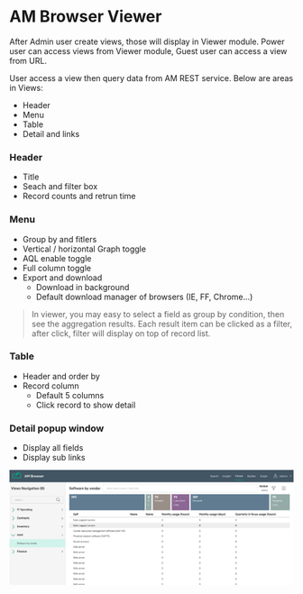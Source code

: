 # AM Browser Viewer

After Admin user create views, those will display in Viewer module. 
Power user can access views from Viewer module, Guest user can access a view from URL.

User access a view then query data from AM REST service. Below are areas in Views:
- Header
- Menu
- Table
- Detail and links

### Header
- Title
- Seach and filter box
- Record counts and retrun time

### Menu
- Group by and fitlers
- Vertical / horizontal Graph toggle
- AQL enable toggle
- Full column toggle
- Export and download
    - Download in background
    - Default download manager of browsers (IE, FF, Chrome...)

> In viewer, you may easy to select a field as group by condition, then see the aggregation results.
Each result item can be clicked as a filter, after click, filter will display on top of record list.

### Table
- Header and order by
- Record column
    - Default 5 columns
    - Click record to show detail

### Detail popup window
- Display all fields
- Display sub links

![Viewer screen shot](img/viewer1.png)